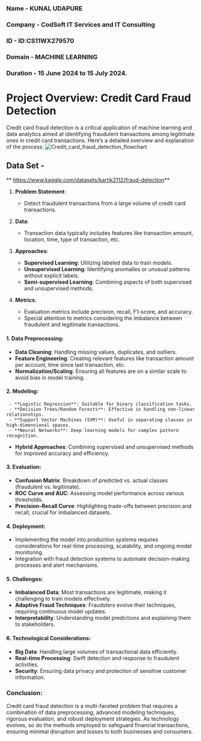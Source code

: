 ### Name - KUNAL UDAPURE
### Company - CodSoft IT Services and IT Consulting
### ID - ID:CS11WX279570
### Domain - MACHINE LEARNING
### Duration - 15 June 2024 to 15 July 2024.

# Project Overview: Credit Card Fraud Detection
Credit card fraud detection is a critical application of machine learning and data analytics aimed at identifying fraudulent transactions among legitimate ones in credit card transactions. Here’s a detailed overview and explanation of the process:
![Credit_card_fraud_detection_flowchart](https://github.com/user-attachments/assets/40af1eaa-f964-428d-9c72-c187e85f7057)


## Data Set -
** https://www.kaggle.com/datasets/kartik2112/fraud-detection**

1. **Problem Statement**: 
   - Detect fraudulent transactions from a large volume of credit card transactions.

2. **Data**: 
   - Transaction data typically includes features like transaction amount, location, time, type of transaction, etc.

3. **Approaches**: 
   - **Supervised Learning**: Utilizing labeled data to train models.
   - **Unsupervised Learning**: Identifying anomalies or unusual patterns without explicit labels.
   - **Semi-supervised Learning**: Combining aspects of both supervised and unsupervised methods.

4. **Metrics**: 
   - Evaluation metrics include precision, recall, F1-score, and accuracy.
   - Special attention to metrics considering the imbalance between fraudulent and legitimate transactions.



#### 1. **Data Preprocessing**:
   - **Data Cleaning**: Handling missing values, duplicates, and outliers.
   - **Feature Engineering**: Creating relevant features like transaction amount per account, time since last transaction, etc.
   - **Normalization/Scaling**: Ensuring all features are on a similar scale to avoid bias in model training.

#### 2. **Modeling**:
   
     - **Logistic Regression**: Suitable for binary classification tasks.
     - **Decision Trees/Random Forests**: Effective in handling non-linear relationships.
     - **Support Vector Machines (SVM)**: Useful in separating classes in high-dimensional spaces.
     - **Neural Networks**: Deep learning models for complex pattern recognition.


   - **Hybrid Approaches**: Combining supervised and unsupervised methods for improved accuracy and efficiency.

#### 3. **Evaluation**:
   - **Confusion Matrix**: Breakdown of predicted vs. actual classes (fraudulent vs. legitimate).
   - **ROC Curve and AUC**: Assessing model performance across various thresholds.
   - **Precision-Recall Curve**: Highlighting trade-offs between precision and recall, crucial for imbalanced datasets.

#### 4. **Deployment**:
   - Implementing the model into production systems requires considerations for real-time processing, scalability, and ongoing model monitoring.
   - Integration with fraud detection systems to automate decision-making processes and alert mechanisms.

#### 5. **Challenges**:
   - **Imbalanced Data**: Most transactions are legitimate, making it challenging to train models effectively.
   - **Adaptive Fraud Techniques**: Fraudsters evolve their techniques, requiring continuous model updates.
   - **Interpretability**: Understanding model predictions and explaining them to stakeholders.

#### 6. **Technological Considerations**:
   - **Big Data**: Handling large volumes of transactional data efficiently.
   - **Real-time Processing**: Swift detection and response to fraudulent activities.
   - **Security**: Ensuring data privacy and protection of sensitive customer information.

### Conclusion:

Credit card fraud detection is a multi-faceted problem that requires a combination of data preprocessing, advanced modeling techniques, rigorous evaluation, and robust deployment strategies. As technology evolves, so do the methods employed to safeguard financial transactions, ensuring minimal disruption and losses to both businesses and consumers.
